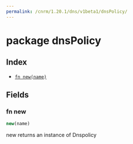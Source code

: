 ```yaml
---
permalink: /cnrm/1.20.1/dns/v1beta1/dnsPolicy/
---
```


# package dnsPolicy



## Index

* [`fn new(name)`](#fn-new)

## Fields

### fn new

```ts
new(name)
```

new returns an instance of Dnspolicy